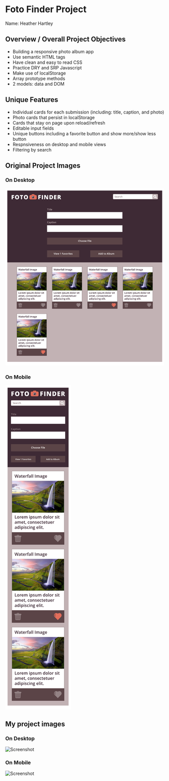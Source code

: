 # Foto Finder Project
Name: Heather Hartley

## Overview / Overall Project Objectives
- Building a responsive photo album app
- Use semantic HTML tags
- Have clean and easy to read CSS
- Practice DRY and SRP Javascript
- Make use of localStorage
- Array prototype methods
- 2 models: data and DOM

## Unique Features
- Individual cards for each submission (including: title, caption, and photo)
- Photo cards that persist in localStorage
- Cards that stay on page upon reload/refresh
- Editable input fields
- Unique buttons including a favorite button and show more/show less button
- Respnsiveness on desktop and mobile views
- Filtering by search

## Original Project Images
### On Desktop
![Screenshot](fotofinder2-1.png)

### On Mobile
![Screenshot](fotofinder2-2.png)

## My project images
### On Desktop
![Screenshot]()

### On Mobile
![Screenshot]()
